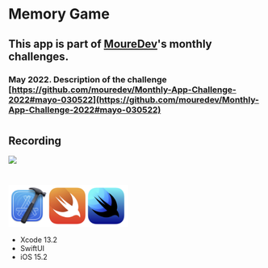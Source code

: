 # Memory Game
## This app is part of **[MoureDev](https://moure.dev)**'s monthly challenges.
### May 2022. Description of the challenge **[https://github.com/mouredev/Monthly-App-Challenge-2022#mayo-030522](https://github.com/mouredev/Monthly-App-Challenge-2022#mayo-030522)**

#
## Recording

<img width="200" src="docs/recording.gif">

#
![stack](docs/stack.png)

- Xcode 13.2
- SwiftUI
- iOS 15.2